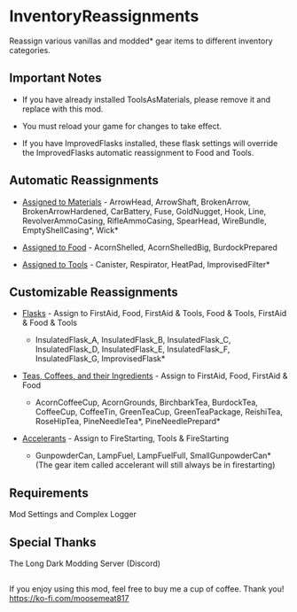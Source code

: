 # InventoryReassignments
Reassign various vanillas and modded* gear items to different inventory categories.  
  
  
## Important Notes
- If you have already installed ToolsAsMaterials, please remove it and replace with this mod.  

- You must reload your game for changes to take effect.  

- If you have ImprovedFlasks installed, these flask settings will override the ImprovedFlasks automatic reassignment to Food and Tools.
  
  
## Automatic Reassignments
- <ins>Assigned to Materials</ins> - ArrowHead, ArrowShaft, BrokenArrow, BrokenArrowHardened, CarBattery, Fuse, GoldNugget, Hook, Line, RevolverAmmoCasing, RifleAmmoCasing, SpearHead, WireBundle, EmptyShellCasing*, Wick*  

- <ins>Assigned to Food</ins> - AcornShelled, AcornShelledBig, BurdockPrepared  

- <ins>Assigned to Tools</ins> - Canister, Respirator, HeatPad, ImprovisedFilter*    


## Customizable Reassignments
- <ins>Flasks</ins> - Assign to FirstAid, Food, FirstAid & Tools, Food & Tools, FirstAid & Food & Tools
  - InsulatedFlask_A, InsulatedFlask_B, InsulatedFlask_C, InsulatedFlask_D, InsulatedFlask_E, InsulatedFlask_F, InsulatedFlask_G, ImprovisedFlask*    

- <ins>Teas, Coffees, and their Ingredients</ins> - Assign to FirstAid, Food, FirstAid & Food
  - AcornCoffeeCup, AcornGrounds, BirchbarkTea, BurdockTea, CoffeeCup, CoffeeTin, GreenTeaCup, GreenTeaPackage, ReishiTea, RoseHipTea, PineNeedleTea*, PineNeedlePrepard*    

- <ins>Accelerants</ins> - Assign to FireStarting, Tools & FireStarting
  - GunpowderCan, LampFuel, LampFuelFull, SmallGunpowderCan* (The gear item called accelerant will still always be in firestarting)



## Requirements
Mod Settings and Complex Logger

## Special Thanks
The Long Dark Modding Server (Discord)



##
If you enjoy using this mod, feel free to buy me a cup of coffee.  Thank you!
https://ko-fi.com/moosemeat817
